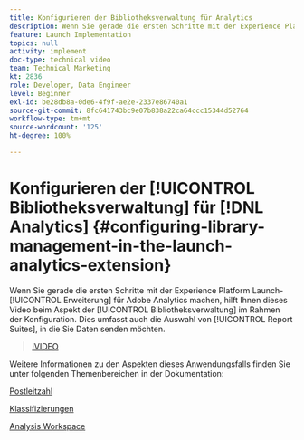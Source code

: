 ```yaml
---
title: Konfigurieren der Bibliotheksverwaltung für Analytics
description: Wenn Sie gerade die ersten Schritte mit der Experience Platform Launch-Erweiterung für Adobe Analytics machen, hilft Ihnen dieses Video beim Aspekt der Bibliotheksverwaltung im Rahmen der Konfiguration. Dies umfasst auch die Auswahl von Report Suites, in die Sie Daten senden möchten.
feature: Launch Implementation
topics: null
activity: implement
doc-type: technical video
team: Technical Marketing
kt: 2836
role: Developer, Data Engineer
level: Beginner
exl-id: be28db8a-0de6-4f9f-ae2e-2337e86740a1
source-git-commit: 8fc641743bc9e07b838a22ca64ccc15344d52764
workflow-type: tm+mt
source-wordcount: '125'
ht-degree: 100%

---
```


# Konfigurieren der [!UICONTROL Bibliotheksverwaltung] für [!DNL Analytics] {#configuring-library-management-in-the-launch-analytics-extension}

Wenn Sie gerade die ersten Schritte mit der Experience Platform Launch-[!UICONTROL Erweiterung] für Adobe Analytics machen, hilft Ihnen dieses Video beim Aspekt der [!UICONTROL Bibliotheksverwaltung] im Rahmen der Konfiguration. Dies umfasst auch die Auswahl von [!UICONTROL Report Suites], in die Sie Daten senden möchten.

>[!VIDEO](https://video.tv.adobe.com/v/27092/?quality=12&learn=on)

Weitere Informationen zu den Aspekten dieses Anwendungsfalls finden Sie unter folgenden Themenbereichen in der Dokumentation:

[Postleitzahl](https://experienceleague.adobe.com/docs/analytics/components/dimensions/zip-code.html?lang=de)

[Klassifizierungen](https://experienceleague.adobe.com/docs/analytics/components/classifications/c-classifications.html?lang=de)

[Analysis Workspace](https://experienceleague.adobe.com/docs/analytics/analyze/analysis-workspace/analysis-workspace-features.html?lang=de)
